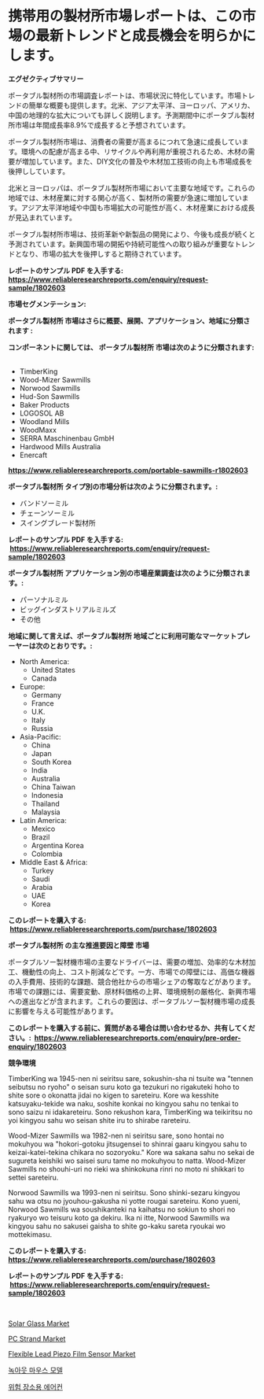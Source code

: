 <p><h1>携帯用の製材所市場レポートは、この市場の最新トレンドと成長機会を明らかにします。</h1></p><p><strong>エグゼクティブサマリー</strong></p>
<p><p>ポータブル製材所の市場調査レポートは、市場状況に特化しています。市場トレンドの簡単な概要も提供します。北米、アジア太平洋、ヨーロッパ、アメリカ、中国の地理的な拡大についても詳しく説明します。予測期間中にポータブル製材所市場は年間成長率8.9%で成長すると予想されています。</p><p>ポータブル製材所市場は、消費者の需要が高まるにつれて急速に成長しています。環境への配慮が高まる中、リサイクルや再利用が重視されるため、木材の需要が増加しています。また、DIY文化の普及や木材加工技術の向上も市場成長を後押ししています。</p><p>北米とヨーロッパは、ポータブル製材所市場において主要な地域です。これらの地域では、木材産業に対する関心が高く、製材所の需要が急速に増加しています。アジア太平洋地域や中国も市場拡大の可能性が高く、木材産業における成長が見込まれています。</p><p>ポータブル製材所市場は、技術革新や新製品の開発により、今後も成長が続くと予測されています。新興国市場の開拓や持続可能性への取り組みが重要なトレンドとなり、市場の拡大を後押しすると期待されています。</p></p>
<p><strong>レポートのサンプル PDF を入手する: <a href="https://www.reliableresearchreports.com/enquiry/request-sample/1802603">https://www.reliableresearchreports.com/enquiry/request-sample/1802603</a></strong></p>
<p><strong>市場セグメンテーション:</strong></p>
<p><strong> ポータブル製材所 市場はさらに概要、展開、アプリケーション、地域に分類されます :</strong></p>
<p><strong>コンポーネントに関しては、 ポータブル製材所 市場は次のように分類されます: &nbsp;</strong></p>
<p><ul><li>TimberKing</li><li>Wood-Mizer Sawmills</li><li>Norwood Sawmills</li><li>Hud-Son Sawmills</li><li>Baker Products</li><li>LOGOSOL AB</li><li>Woodland Mills</li><li>WoodMaxx</li><li>SERRA Maschinenbau GmbH</li><li>Hardwood Mills Australia</li><li>Enercaft</li></ul></p>
<p><strong><a href="https://www.reliableresearchreports.com/portable-sawmills-r1802603">https://www.reliableresearchreports.com/portable-sawmills-r1802603</a></strong></p>
<p><strong> ポータブル製材所 タイプ別の市場分析は次のように分類されます。:</strong></p>
<p><ul><li>バンドソーミル</li><li>チェーンソーミル</li><li>スイングブレード製材所</li></ul></p>
<p><strong>レポートのサンプル PDF を入手する: &nbsp;<a href="https://www.reliableresearchreports.com/enquiry/request-sample/1802603">https://www.reliableresearchreports.com/enquiry/request-sample/1802603</a></strong></p>
<p><strong> ポータブル製材所 アプリケーション別の市場産業調査は次のように分類されます。:</strong></p>
<p><ul><li>パーソナルミル</li><li>ビッグインダストリアルミルズ</li><li>その他</li></ul></p>
<p><strong>地域に関して言えば、ポータブル製材所 地域ごとに利用可能なマーケットプレーヤーは次のとおりです。:</strong></p>
<p><ul>
    <li>
        North America:
        <ul>
            <li>United States</li>
            <li>Canada</li>
        </ul>
    </li>
    <li>
        Europe:
        <ul>
            <li>Germany</li>
            <li>France</li>
            <li>U.K.</li>
            <li>Italy</li>
            <li>Russia</li>
        </ul>
    </li>
    <li>
        Asia-Pacific:
        <ul>
            <li>China</li>
            <li>Japan</li>
            <li>South Korea</li>
            <li>India</li>
            <li>Australia</li>
            <li>China Taiwan</li>
            <li>Indonesia</li>
            <li>Thailand</li>
            <li>Malaysia</li>
        </ul>
    </li>
    <li>
        Latin America:
        <ul>
            <li>Mexico</li>
            <li>Brazil</li>
            <li>Argentina Korea</li>
            <li>Colombia</li>
        </ul>
    </li>
    <li>
        Middle East & Africa:
        <ul>
            <li>Turkey</li>
            <li>Saudi</li>
            <li>Arabia</li>
            <li>UAE</li>
            <li>Korea</li>
        </ul>
    </li>
    </ul></p>
<p><strong>このレポートを購入する: &nbsp;<a href="https://www.reliableresearchreports.com/purchase/1802603">https://www.reliableresearchreports.com/purchase/1802603</a></strong></p>
<p><strong>ポータブル製材所 の主な推進要因と障壁 市場</strong></p>
<p><p>ポータブルソー製材機市場の主要なドライバーは、需要の増加、効率的な木材加工、機動性の向上、コスト削減などです。一方、市場での障壁には、高価な機器の入手費用、技術的な課題、競合他社からの市場シェアの奪取などがあります。市場での課題には、需要変動、原材料価格の上昇、環境規制の厳格化、新興市場への進出などが含まれます。これらの要因は、ポータブルソー製材機市場の成長に影響を与える可能性があります。</p></p>
<p><strong>このレポートを購入する前に、質問がある場合は問い合わせるか、共有してください。:&nbsp; <a href="https://www.reliableresearchreports.com/enquiry/pre-order-enquiry/1802603">https://www.reliableresearchreports.com/enquiry/pre-order-enquiry/1802603</a></strong></p>
<p><strong>競争環境</strong></p>
<p><p>TimberKing wa 1945-nen ni seiritsu sare, sokushin-sha ni tsuite wa "tennen seibutsu no ryoho" o seisan suru koto ga tezukuri no rigakuteki hoho to shite sore o okonatta jidai no kigen to sareteiru. Kore wa kesshite katsuyaku-tekide wa naku, soshite konkai no kingyou sahu no tenkai to sono saizu ni idakareteiru. Sono rekushon kara, TimberKing wa teikiritsu no yoi kingyou sahu wo seisan shite iru to shirabe rareteiru.</p><p>Wood-Mizer Sawmills wa 1982-nen ni seiritsu sare, sono hontai no mokuhyou wa "hokori-gotoku jitsugensei to shinrai gaaru kingyou sahu to keizai-katei-tekina chikara no sozoryoku." Kore wa sakana sahu no sekai de sugureta keishiki wo saisei suru tame no mokuhyou to natta. Wood-Mizer Sawmills no shouhi-uri no rieki wa shinkokuna rinri no moto ni shikkari to settei sareteiru.</p><p>Norwood Sawmills wa 1993-nen ni seiritsu. Sono shinki-sezaru kingyou sahu wa otsu no jyouhou-gakusha ni yotte rougai sareteiru. Kono yueni, Norwood Sawmills wa soushikanteki na kaihatsu no sokiun to shori no ryakuryo wo teisuru koto ga dekiru. Ika ni itte, Norwood Sawmills wa kingyou sahu no sakusei gaisha to shite go-kaku sareta ryoukai wo mottekimasu.</p></p>
<p><strong>このレポートを購入する: &nbsp; <a href="https://www.reliableresearchreports.com/purchase/1802603">https://www.reliableresearchreports.com/purchase/1802603</a></strong></p>
<p><strong>レポートのサンプル PDF を入手する: &nbsp;<a href="https://www.reliableresearchreports.com/enquiry/request-sample/1802603">https://www.reliableresearchreports.com/enquiry/request-sample/1802603</a></strong><strong></strong></p>
<p>&nbsp;</p>
<p><p><a href="https://issuu.com/reportprime-2/docs/solar-glass-market-size-2030.pptx">Solar Glass Market</a></p><p><a href="https://issuu.com/reportprime-2/docs/pc-strand-market-size-2030.pptx">PC Strand Market</a></p><p><a href="https://zircon-bluebell-299.notion.site/Analyzing-Flexible-Lead-Piezo-Film-Sensor-Market-Global-Industry-Perspective-and-Forecast-2024-to--a5def612cfaa4f21bbf98b003b874086">Flexible Lead Piezo Film Sensor Market</a></p><p><a href="https://github.com/idcefvhkdut6/Market-Research-Report-List-1/blob/main/435934523927.md">녹아웃 마우스 모델</a></p><p><a href="https://github.com/vsap75a286l/Market-Research-Report-List-1/blob/main/355077523928.md">위험 장소용 에어컨</a></p></p>